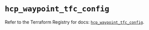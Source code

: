 # `hcp_waypoint_tfc_config`

Refer to the Terraform Registry for docs: [`hcp_waypoint_tfc_config`](https://registry.terraform.io/providers/hashicorp/hcp/0.104.0/docs/resources/waypoint_tfc_config).
